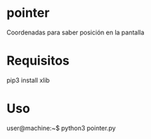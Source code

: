 # pointer
Coordenadas para saber posición en la pantalla

# Requisitos
pip3 install xlib

# Uso
user@machine:~$ python3 pointer.py
